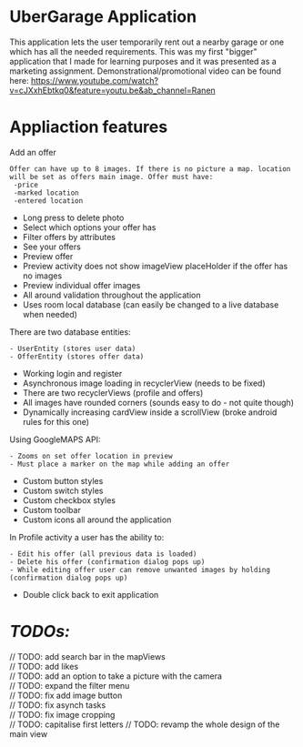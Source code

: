 # UberGarage Application

This application lets the user temporarily rent out a nearby garage or one which has all the needed requirements.
This was my first "bigger" application that I made for learning purposes and it was presented as a marketing assignment.
Demonstrational/promotional video can be found here:
https://www.youtube.com/watch?v=cJXxhEbtkq0&feature=youtu.be&ab_channel=Ranen
# Appliaction features

Add an offer

	Offer can have up to 8 images. If there is no picture a map. location will be set as offers main image. Offer must have:
     -price
     -marked location
     -entered location
     

 - Long press to delete photo
 - Select which options your offer has
 - Filter offers by attributes
 - See your offers
 - Preview offer
 - Preview activity does not show imageView placeHolder if the offer has
   no images
 - Preview individual offer images
 - All around validation throughout the application
 - Uses room local database (can easily be changed to a live database when needed)

There are two database entities:

    - UserEntity (stores user data)
    - OfferEntity (stores offer data)

 - Working login and register
 - Asynchronous image loading in recyclerView (needs to be fixed)
 - There are two recyclerViews (profile and offers)
 - All images have rounded corners (sounds easy to do - not quite though)
 - Dynamically increasing cardView inside a scrollView (broke android
   rules for this one)

Using GoogleMAPS API:

    - Zooms on set offer location in preview
    - Must place a marker on the map while adding an offer

 - Custom button styles
 - Custom switch styles
 - Custom checkbox styles
 - Custom toolbar
 - Custom icons all around the application

In Profile activity a user has the ability to:

    - Edit his offer (all previous data is loaded)
    - Delete his offer (confirmation dialog pops up)
    - While editing offer user can remove unwanted images by holding (confirmation dialog pops up)

 - Double click back to exit application

# *TODOs:*
// TODO: add search bar in the mapViews  
// TODO: add likes  
// TODO: add an option to take a picture with the camera  
// TODO: expand the filter menu  
// TODO: fix add image button  
// TODO: fix asynch tasks  
// TODO: fix image cropping  
// TODO: capitalise first letters
// TODO: revamp the whole design of the main view


